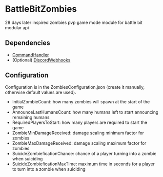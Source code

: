 # BattleBitZombies
28 days later inspired zombies pvp game mode module for battle bit modular api

## Dependencies
- [CommandHandler](https://github.com/RainOrigami/BattleBitBaseModules/blob/main/CommandHandler.cs)
- (Optional) [DiscordWebhooks](https://github.com/RainOrigami/BattleBitBaseModules/blob/main/DiscordWebhooks.cs)

## Configuration

Configuration is in the ZombiesConfiguration.json (create it manually, otherwise default values are used).

- InitialZombieCount: how many zombies will spawn at the start of the game
- AnnounceLastHumansCount: how many humans left to start announcing remaining humans
- RequiredPlayersToStart: how many players are required to start the game
- ZombieMinDamageReceived: damage scaling minimum factor for zombies
- ZombieMaxDamageReceived: damage scaling maximum factor for zombies
- SuicideZombieficationChance: chance of a player turning into a zombie when suiciding
- SuicideZombieficationMaxTime: maximum time in seconds for a player to turn into a zombie when suiciding
